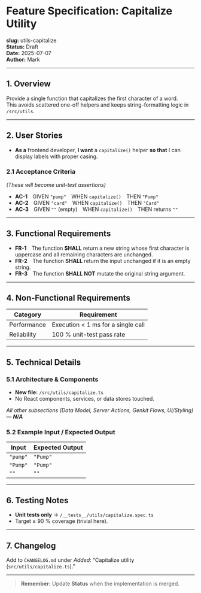 # Feature Specification: Capitalize Utility

**slug:** utils-capitalize  
**Status:** Draft  
**Date:** 2025-07-07  
**Author:** Mark

---

## 1. Overview
Provide a single function that capitalizes the first character of a word.  
This avoids scattered one-off helpers and keeps string-formatting logic in `/src/utils`.

---

## 2. User Stories
- **As a** frontend developer, **I want** a `capitalize()` helper **so that** I can display labels with proper casing.

### 2.1 Acceptance Criteria
*(These will become unit-test assertions)*  
- **AC-1** GIVEN `"pump"` WHEN `capitalize()` THEN `"Pump"`  
- **AC-2** GIVEN `"card"` WHEN `capitalize()` THEN `"Card"`  
- **AC-3** GIVEN `""` (empty) WHEN `capitalize()` THEN returns `""`

---

## 3. Functional Requirements
- **FR-1** The function **SHALL** return a new string whose first character is uppercase and all remaining characters are unchanged.  
- **FR-2** The function **SHALL** return the input unchanged if it is an empty string.  
- **FR-3** The function **SHALL NOT** mutate the original string argument.

---

## 4. Non-Functional Requirements
| Category        | Requirement |
| --------------- | ----------- |
| Performance     | Execution < 1 ms for a single call |
| Reliability     | 100 % unit-test pass rate |

---

## 5. Technical Details
### 5.1 Architecture & Components
- **New file:** `/src/utils/capitalize.ts`
- No React components, services, or data stores touched.

*All other subsections (Data Model, Server Actions, Genkit Flows, UI/Styling) — **N/A***  

### 5.2 Example Input / Expected Output
| Input        | Expected Output |
| ------------ | --------------- |
| `"pump"`     | `"Pump"` |
| `"Pump"`     | `"Pump"` |
| `""`         | `""` |

---

## 6. Testing Notes
- **Unit tests only** → `/__tests__/utils/capitalize.spec.ts`
- Target ≥ 90 % coverage (trivial here).

---

## 7. Changelog
Add to `CHANGELOG.md` under *Added*: “Capitalize utility (`src/utils/capitalize.ts`).”

---

> **Remember:** Update **Status** when the implementation is merged.
